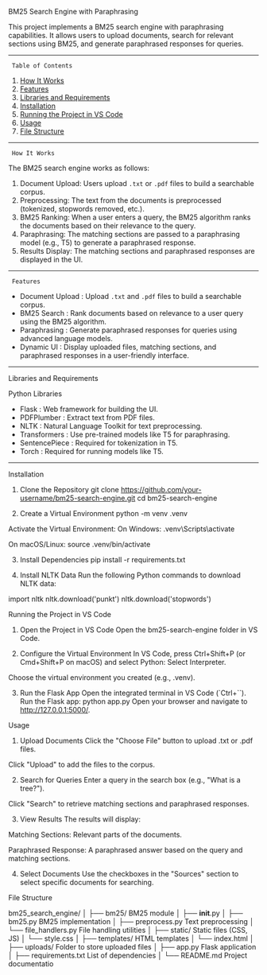   BM25 Search Engine with Paraphrasing

This project implements a BM25 search engine with  paraphrasing capabilities. It allows users to upload documents, search for relevant sections using BM25, and generate paraphrased responses for queries.

---

     Table of Contents
1. [How It Works](  how-it-works)
2. [Features](  features)
3. [Libraries and Requirements](  libraries-and-requirements)
4. [Installation](  installation)
5. [Running the Project in VS Code](  running-the-project-in-vs-code)
6. [Usage](  usage)
7. [File Structure](  file-structure)


---

     How It Works

The BM25 search engine works as follows:
1.   Document Upload: Users upload `.txt` or `.pdf` files to build a searchable corpus.
2.   Preprocessing: The text from the documents is preprocessed (tokenized, stopwords removed, etc.).
3.   BM25 Ranking: When a user enters a query, the BM25 algorithm ranks the documents based on their relevance to the query.
4.   Paraphrasing: The matching sections are passed to a paraphrasing model (e.g., T5) to generate a paraphrased response.
5.   Results Display: The matching sections and paraphrased responses are displayed in the UI.

---

     Features

-   Document Upload  : Upload `.txt` and `.pdf` files to build a searchable corpus.
-   BM25 Search  : Rank documents based on relevance to a user query using the BM25 algorithm.
-   Paraphrasing  : Generate paraphrased responses for queries using advanced language models.
-   Dynamic UI  : Display uploaded files, matching sections, and paraphrased responses in a user-friendly interface.

---

Libraries and Requirements

Python Libraries
-   Flask  : Web framework for building the UI.
-   PDFPlumber  : Extract text from PDF files.
-   NLTK  : Natural Language Toolkit for text preprocessing.
-   Transformers  : Use pre-trained models like T5 for paraphrasing.
-   SentencePiece  : Required for tokenization in T5.
-   Torch  : Required for running models like T5.

---

Installation

1. Clone the Repository
git clone https://github.com/your-username/bm25-search-engine.git
cd bm25-search-engine

2. Create a Virtual Environment
python -m venv .venv

Activate the Virtual Environment:
On Windows:
.venv\Scripts\activate

On macOS/Linux:
source .venv/bin/activate

3. Install Dependencies
pip install -r requirements.txt

4. Install NLTK Data
Run the following Python commands to download NLTK data:

import nltk
nltk.download('punkt')
nltk.download('stopwords')


Running the Project in VS Code
1. Open the Project in VS Code
Open the bm25-search-engine folder in VS Code.

2. Configure the Virtual Environment
In VS Code, press Ctrl+Shift+P (or Cmd+Shift+P on macOS) and select Python: Select Interpreter.

Choose the virtual environment you created (e.g., .venv).

3. Run the Flask App
Open the integrated terminal in VS Code (`Ctrl+``).
Run the Flask app:
python app.py
Open your browser and navigate to http://127.0.0.1:5000/.


Usage
1. Upload Documents
Click the "Choose File" button to upload .txt or .pdf files.

Click "Upload" to add the files to the corpus.

2. Search for Queries
Enter a query in the search box (e.g., "What is a tree?").

Click "Search" to retrieve matching sections and paraphrased responses.

3. View Results
The results will display:

Matching Sections: Relevant parts of the documents.

Paraphrased Response: A paraphrased answer based on the query and matching sections.

4. Select Documents
Use the checkboxes in the "Sources" section to select specific documents for searching.

File Structure
  
bm25_search_engine/
│
├── bm25/                         BM25 module
│   ├── __init__.py
│   ├── bm25.py                   BM25 implementation
│   ├── preprocess.py             Text preprocessing
│   └── file_handlers.py          File handling utilities
│
├── static/                       Static files (CSS, JS)
│   └── style.css
│
├── templates/                    HTML templates
│   └── index.html
│
├── uploads/                      Folder to store uploaded files
│
├── app.py                        Flask application
│
├── requirements.txt              List of dependencies
│
└── README.md                     Project documentatio
